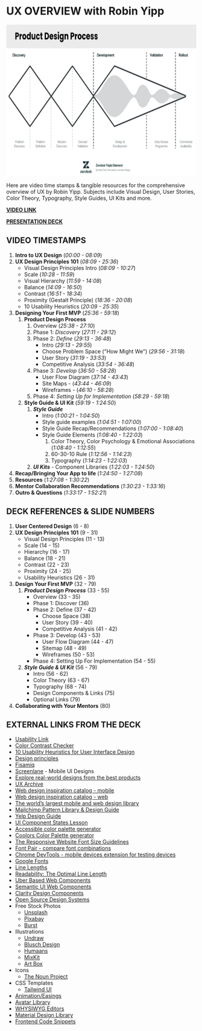 # UX OVERVIEW with Robin Yipp

<img src="./assets/product-design.png" width="650" height="400">

Here are video time stamps & tangible resources for the comprehensive overview of UX by Robin Yipp.
Subjects include Visual Design, User Stories, Color Theory, Typography, Style Guides, UI Kits and more.

**[VIDEO LINK](https://us06web.zoom.us/rec/share/7yN75eLMSttC_eWtmt7onNBFkz27fWMVTLEm0nXEe1QnefnmCEpJUGtCWq6PT5q1.fBXMtyB5Ql2Lzl6c?startTime=1717524148000)**

**[PRESENTATION DECK](https://docs.google.com/presentation/d/1LtwgXNQSiya-rs2BGqOpFGfsPGnz3jAtpVAV7NiSzo4/edit#slide=id.g420132f636_0_109)**

## VIDEO TIMESTAMPS

1.  **Intro to UX Design** (_00:00 - 08:09_)
1.  **UX Design Principles 101** (_08:09 - 25:36_)
    - Visual Design Principles Intro (_08:09 - 10:27_)
    - Scale (_10:28 - 11:59_)
    - Visual Hierarchy (_11:59 - 14:08_)
    - Balance (_14:09 - 16:50_)
    - Contrast (_16:51 - 18:34_)
    - Proximity (Gestalt Principle) (_18:36 - 20:08_)
    - 10 Usability Heuristics (_20:09 - 25:35_)
1.  **Designing Your First MVP** (_25:36 - 59:18_)
    1.  **Product Design Process**
        1. Overview (_25:38 - 27:10_)
        1. Phase 1: _Discovery_ (_27:11 - 29:12_)
        1. Phase 2: _Define_ (_29:13 - 36:48_)
           - Intro (_29:13 - 29:55_)
           - Choose Problem Space ("How Might We") (_29:56 - 31:18_)
           - User Story (_31:19 - 33:53_)
           - Competitive Analysis (_33:54 - 36:48_)
        1. Phase 3: _Develop_ (_36:50 - 58:28_)
           - User Flow Diagram (_37:14 - 43:43_)
           - Site Maps - (_43:44 - 46:09_)
           - Wireframes - (_46:10 - 58:28_)
        1. Phase 4: _Setting Up for Implementation_ (_58:29 - 59:18_)
    1.  **Style Guide & UI Kit** (_59:19 - 1:24:50_)
        1. _**Style Guide**_
           - Intro (_1:00:21 - 1:04:50_)
           - Style guide examples (_1:04:51 - 1:07:00_)
           - Style Guide Recap/Recommendations (_1:07:00 - 1:08:40_)
           - Style Guide Elements (_1:08:40 - 1:22:03_)
             1. Color Theory, Color Psychology & Emotional Associations (_1:08:40 - 1:12:55_)
             1. 60-30-10 Rule (_1:12:56 - 1:14:23_)
             1. Typography (_1:14:23 - 1:22:03_)
        1. _**UI Kits**_ - Component Libraries (_1:22:03 - 1:24:50_)
1.  **Recap/Bringing Your App to life** (_1:24:50 - 1:27:08_)
1.  **Resources** (_1:27:08 - 1:30:22_)
1.  **Mentor Collaboration Recommendations** (_1:30:23 - 1:33:16_)
1.  **Outro & Questions** (_1:33:17 - 1:52:21_)

## DECK REFERENCES & SLIDE NUMBERS

1. **User Centered Design** (6 - 8)
1. **UX Design Principles 101** (9 - 31)
   - Visual Design Principles (11 - 13)
   - Scale (14 - 15)
   - Hierarchy (16 - 17)
   - Balance (18 - 21)
   - Contrast (22 - 23)
   - Proximity (24 - 25)
   - Usability Heuristics (26 - 31)
1. **Design Your First MVP** (32 - 79)
   1. _**Product Design Process**_ (33 - 55)
      - Overview (33 - 35)
      - Phase 1: Discover (36)
      - Phase 2: Define (37 - 42)
        - Choose Space (38)
        - User Story (39 - 40)
        - Competitive Analysis (41 - 42)
      - Phase 3: Develop (43 - 53)
        - User Flow Diagram (44 - 47)
        - Sitemap (48 - 49)
        - Wireframes (50 - 53)
      - Phase 4: Setting Up For Implementation (54 - 55)
   1. _**Style Guide & UI Kit**_ (56 - 79)
      - Intro (56 - 62)
      - Color Theory (63 - 67)
      - Typography (68 - 74)
      - Design Components & Links (75)
      - Optional Links (79)
1. **Collaborating with Your Mentors** (80)

## EXTERNAL LINKS FROM THE DECK

- [Usability Link](https://digital.gov/topics/usability/)
- [Color Contrast Checker](https://webaim.org/resources/contrastchecker/)
- [10 Usability Heuristics for User Interface Design](https://www.nngroup.com/articles/ten-usability-heuristics/)
- [Design principles](https://www.interaction-design.org/literature/topics/design-principles)
- [Fisamiq](https://www.figma.com/community/file/880190575678066152/fisamiq-low-fidelity-ui-kit)
- [Screenlane](https://screenlane.com/) - Mobile UI Designs
- [Explore real-world designs from the best products](https://refero.design/apps)
- [UX Archive](https://uxarchive.com/)
- [Web design inspiration catalog - mobile](https://www.curated.design/?category=mobile-apps)
- [Web design inspiration catalog - web](https://www.curated.design/?category=web-apps)
- [The world’s largest mobile and web design library](https://mobbin.com/browse/web/apps)
- [Mailchimp Pattern Library & Design Guide](https://ux.mailchimp.com/patterns/color)
- [Yelp Design Guide](https://www.yelp.com/styleguide/ingredients)
- [UI Component States Lesson](https://app.uxcel.com/courses/ui-components-n-patterns/component-states-499)
- [Accessible color palette generator](https://venngage.com/tools/accessible-color-palette-generator)
- [Coolors Color Palette generator](https://coolors.co/)
- [The Responsive Website Font Size Guidelines](https://www.learnui.design/blog/mobile-desktop-website-font-size-guidelines.html)
- [Font Pair - compare font combinations](https://www.fontpair.co/all)
- [Chrome DevTools - mobile devices extension for testing devices](https://developer.chrome.com/docs/devtools/device-mode)
- [Google Fonts](https://fonts.google.com/)
- [Line Lengths](https://fonts.google.com/knowledge/glossary/measure_line_length)
- [Readability: The Optimal Line Length](https://baymard.com/blog/line-length-readability)
- [Uber Based Web Components](https://baseweb.design/components/)
- [Semantic UI Web Components](https://semantic-ui.com/introduction/getting-started.html)
- [Clarity Design Components](https://clarity.design/documentation/accordion)
- [Open Source Design Systems](https://open-ui.org/design-systems/)
- Free Stock Photos
  - [Unsplash](https://unsplash.com/)
  - [Pixabay](https://pixabay.com/)
  - [Burst](https://www.shopify.com/stock-photos)
- Illustrations
  - [Undraw](https://undraw.co/)
  - [Blusch Design](https://blush.design/)
  - [Humaans](https://www.humaaans.com/)
  - [MixKit](https://mixkit.co/free-stock-art/)
  - [Art Box](https://artbox.today/)
- Icons
  - [The Noun Project](https://thenounproject.com/)
- CSS Templates
  - [Tailwind UI](https://tailwindui.com/templates)
- [Animation/Easings](https://easings.net/)
- [Avatar Library](https://www.dicebear.com/)
- [WHYSIWYG Editors](https://github.com/JefMari/awesome-wysiwyg-editors)
- [Material Design Library](https://mui.com/)
- [Frontend Code Snippets](https://codepen.io/)

